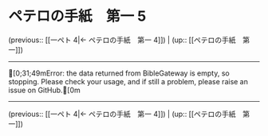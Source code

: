 # ペテロの手紙　第一 5

(previous:: [[一ペト 4|← ペテロの手紙　第一 4]]) | (up:: [[ペテロの手紙　第一]])

***
[0;31;49mError: the data returned from BibleGateway is empty, so stopping. Please check your usage, and if still a problem, please raise an issue on GitHub.[0m

***

(previous:: [[一ペト 4|← ペテロの手紙　第一 4]]) | (up:: [[ペテロの手紙　第一]])
